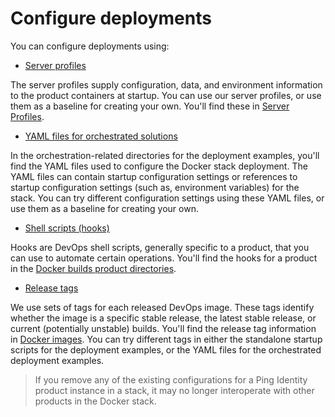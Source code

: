 # Configure deployments

You can configure deployments using:

  * [Server profiles](profiles.md)

  The server profiles supply configuration, data, and environment information to the product containers at startup. You can use our server profiles, or use them as a baseline for creating your own. You'll find these in [Server Profiles](server-profiles/README.md).

  * [YAML files for orchestrated solutions](yamlFiles.md)

  In the orchestration-related directories for the deployment examples, you'll find the YAML files used to configure the Docker stack deployment. The YAML files can contain startup configuration settings or references to startup configuration settings (such as, environment variables) for the stack. You can try different configuration settings using these YAML files, or use them as a baseline for creating your own.

  * [Shell scripts (hooks)](hooks.md)

  Hooks are DevOps shell scripts, generally specific to a product, that you can use to automate certain operations. You'll find the hooks for a product in the [Docker builds product directories](../../pingidentity-docker-builds).

  * [Release tags](releaseTags.md)

  We use sets of tags for each released DevOps image. These tags identify whether the image is a specific stable release, the latest stable release, or current (potentially unstable) builds. You'll find the release tag information in [Docker images](docker-images/README.md). You can try different tags in either the standalone startup scripts for the deployment examples, or the YAML files for the orchestrated deployment examples.

> If you remove any of the existing configurations for a Ping Identity product instance in a stack, it may no longer interoperate with other products in the Docker stack.
